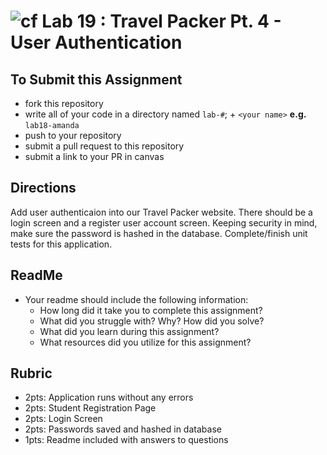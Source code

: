 ![cf](http://i.imgur.com/7v5ASc8.png) Lab 19 : Travel Packer Pt. 4 - User Authentication
=====================================

## To Submit this Assignment
- fork this repository
- write all of your code in a directory named `lab-#`; + `<your name>` **e.g.** `lab18-amanda`
- push to your repository
- submit a pull request to this repository
- submit a link to your PR in canvas


## Directions
Add user authenticaion into our Travel Packer website. There should be a login screen
and a register user account screen.
Keeping security in mind, make sure the password is hashed in the database.
Complete/finish unit tests for this application. 


## ReadMe
- Your readme should include the following information:
	- How long did it take you to complete this assignment?
	- What did you struggle with? Why? How did you solve?
	- What did you learn during this assignment?
    - What resources did you utilize for this assignment?

## Rubric
- 2pts: Application runs without any errors
- 2pts: Student Registration Page
- 2pts: Login Screen
- 2pts: Passwords saved and hashed in database
- 1pts: Readme included with answers to questions

